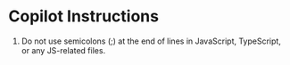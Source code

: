 # Copilot Instructions

1. Do not use semicolons (;) at the end of lines in JavaScript, TypeScript, or any JS-related files.

